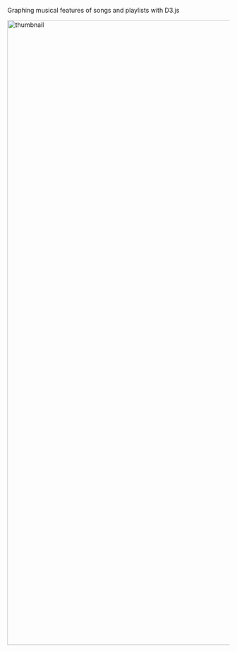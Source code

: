 Graphing musical features of songs and playlists with D3.js

<img width="1414" alt="thumbnail" src="https://github.com/wind711/Groovy-Graphs/assets/58371713/b15d6f78-be50-4105-9960-85f280ca4699">
